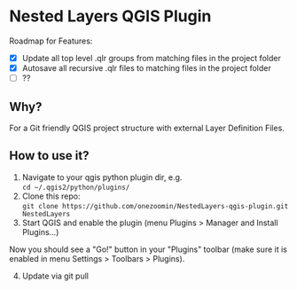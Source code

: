 # Nested Layers QGIS  Plugin

Roadmap for Features:
 - [x] Update all top level .qlr groups from matching files in the project folder
 - [x] Autosave all recursive .qlr files to matching files in the project folder
 - [ ] ??

## Why?

For a Git friendly QGIS project structure with external Layer Definition Files.

## How to use it?

1. Navigate to your qgis python plugin dir, e.g. <br>```cd ~/.qgis2/python/plugins/```
2. Clone this repo:<br> ```git clone https://github.com/onezoomin/NestedLayers-qgis-plugin.git NestedLayers```
3. Start QGIS and enable the plugin (menu Plugins > Manager and Install Plugins...)

Now you should see a "Go!" button in your "Plugins" toolbar (make sure it is enabled in menu Settings > Toolbars > Plugins).

4. Update via git pull
